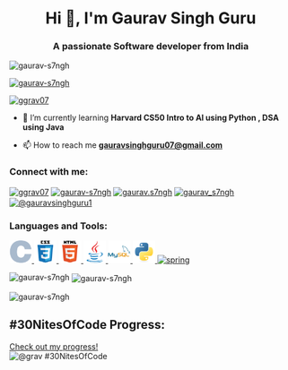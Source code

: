   <h1 align="center">Hi 👋, I'm Gaurav Singh Guru</h1>
<h3 align="center">A passionate Software developer from India</h3>

<p align="left"> <img src="https://komarev.com/ghpvc/?username=gaurav-s7ngh&label=Profile%20views&color=0e75b6&style=flat" alt="gaurav-s7ngh" /> </p>

<p align="left"> <a href="https://github.com/ryo-ma/github-profile-trophy"><img src="https://github-profile-trophy.vercel.app/?username=gaurav-s7ngh" alt="gaurav-s7ngh" /></a> </p>

<p align="left"> <a href="https://twitter.com/ggrav07" target="blank"><img src="https://img.shields.io/twitter/follow/ggrav07?logo=twitter&style=for-the-badge" alt="ggrav07" /></a> </p>

- 🌱 I’m currently learning **Harvard CS50 Intro to AI using Python , DSA using Java**

- 📫 How to reach me **gauravsinghguru07@gmail.com**

<h3 align="left">Connect with me:</h3>
<p align="left">
<a href="https://twitter.com/ggrav07" target="blank"><img align="center" src="https://raw.githubusercontent.com/rahuldkjain/github-profile-readme-generator/master/src/images/icons/Social/twitter.svg" alt="ggrav07" height="30" width="40" /></a>
<a href="https://linkedin.com/in/gaurav-s7ngh" target="blank"><img align="center" src="https://raw.githubusercontent.com/rahuldkjain/github-profile-readme-generator/master/src/images/icons/Social/linked-in-alt.svg" alt="gaurav-s7ngh" height="30" width="40" /></a>
<a href="https://instagram.com/gaurav.s7ngh" target="blank"><img align="center" src="https://raw.githubusercontent.com/rahuldkjain/github-profile-readme-generator/master/src/images/icons/Social/instagram.svg" alt="gaurav.s7ngh" height="30" width="40" /></a>
<a href="https://www.codechef.com/users/gaurav_s7ngh" target="blank"><img align="center" src="https://cdn.jsdelivr.net/npm/simple-icons@3.1.0/icons/codechef.svg" alt="gaurav_s7ngh" height="30" width="40" /></a>
<a href="https://www.hackerrank.com/@gauravsinghguru1" target="blank"><img align="center" src="https://raw.githubusercontent.com/rahuldkjain/github-profile-readme-generator/master/src/images/icons/Social/hackerrank.svg" alt="@gauravsinghguru1" height="30" width="40" /></a>
</p>

<h3 align="left">Languages and Tools:</h3>
<p align="left"> <a href="https://www.cprogramming.com/" target="_blank" rel="noreferrer"> <img src="https://raw.githubusercontent.com/devicons/devicon/master/icons/c/c-original.svg" alt="c" width="40" height="40"/> </a> <a href="https://www.w3schools.com/css/" target="_blank" rel="noreferrer"> <img src="https://raw.githubusercontent.com/devicons/devicon/master/icons/css3/css3-original-wordmark.svg" alt="css3" width="40" height="40"/> </a> <a href="https://www.w3.org/html/" target="_blank" rel="noreferrer"> <img src="https://raw.githubusercontent.com/devicons/devicon/master/icons/html5/html5-original-wordmark.svg" alt="html5" width="40" height="40"/> </a> <a href="https://www.java.com" target="_blank" rel="noreferrer"> <img src="https://raw.githubusercontent.com/devicons/devicon/master/icons/java/java-original.svg" alt="java" width="40" height="40"/> </a> <a href="https://www.mysql.com/" target="_blank" rel="noreferrer"> <img src="https://raw.githubusercontent.com/devicons/devicon/master/icons/mysql/mysql-original-wordmark.svg" alt="mysql" width="40" height="40"/> </a> <a href="https://www.python.org" target="_blank" rel="noreferrer"> <img src="https://raw.githubusercontent.com/devicons/devicon/master/icons/python/python-original.svg" alt="python" width="40" height="40"/> </a> <a href="https://spring.io/" target="_blank" rel="noreferrer"> <img src="https://www.vectorlogo.zone/logos/springio/springio-icon.svg" alt="spring" width="40" height="40"/> </a> </p>

<p><img align="left" src="https://github-readme-stats.vercel.app/api/top-langs?username=gaurav-s7ngh&show_icons=true&locale=en&layout=compact" alt="gaurav-s7ngh" /></p>

<p>&nbsp;<img align="center" src="https://github-readme-stats.vercel.app/api?username=gaurav-s7ngh&show_icons=true&locale=en" alt="gaurav-s7ngh" /></p>

<p><img align="center" src="https://github-readme-streak-stats.herokuapp.com/?user=gaurav-s7ngh&" alt="gaurav-s7ngh" /></p>


## #30NitesOfCode Progress:
  [Check out my progress!](https://www.codedex.io/@grav/30-nites-of-code)  
  ![@grav #30NitesOfCode](https://www.codedex.io/api/petStatus?user=grav)

  
<!--
**gaurav-s7ngh/gaurav-s7ngh** is a ✨ _special_ ✨ repository because its `README.md` (this file) appears on your GitHub profile.

Here are some ideas to get you started:


- 🔭 I’m currently working on ...
- 🌱 I’m currently learning ...
- 👯 I’m looking to collaborate on ...
- 🤔 I’m looking for help with ...
- 💬 Ask me about ...
- 📫 How to reach me: ...
- 😄 Pronouns: ...
- ⚡ Fun fact: ...
-->
